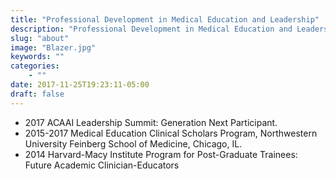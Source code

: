 ```yaml
---
title: "Professional Development in Medical Education and Leadership"
description: "Professional Development in Medical Education and Leadership"
slug: "about"
image: "Blazer.jpg"
keywords: ""
categories:
    - ""
date: 2017-11-25T19:23:11-05:00
draft: false
---
```


* 2017 ACAAI Leadership Summit: Generation Next Participant.
* 2015-2017 Medical Education Clinical Scholars Program, Northwestern University Feinberg School of Medicine, Chicago, IL.
* 2014 Harvard-Macy Institute Program for Post-Graduate Trainees: Future Academic Clinician-Educators
